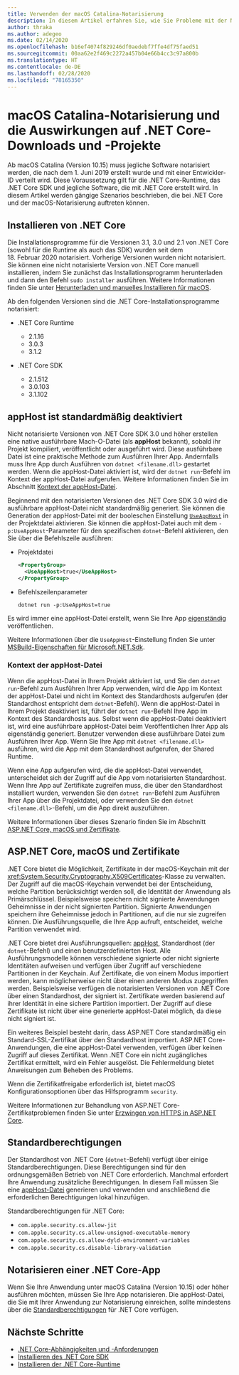 ```yaml
---
title: Verwenden der macOS Catalina-Notarisierung
description: In diesem Artikel erfahren Sie, wie Sie Probleme mit der Notarisierung und mit Zertifikaten unter macOS behandeln, wenn Sie die .NET Core-Runtime, das SDK und mit .NET Core erstellte Apps installieren.
author: thraka
ms.author: adegeo
ms.date: 02/14/2020
ms.openlocfilehash: b16ef4074f829246df0aedebf7ffe4df75faed51
ms.sourcegitcommit: 00aa62e2f469c2272a457b04e66b4cc3c97a800b
ms.translationtype: HT
ms.contentlocale: de-DE
ms.lasthandoff: 02/28/2020
ms.locfileid: "78165350"
---
```

# <a name="macos-catalina-notarization-and-the-impact-on-net-core-downloads-and-projects"></a>macOS Catalina-Notarisierung und die Auswirkungen auf .NET Core-Downloads und -Projekte

Ab macOS Catalina (Version 10.15) muss jegliche Software notarisiert werden, die nach dem 1. Juni 2019 erstellt wurde und mit einer Entwickler-ID verteilt wird. Diese Voraussetzung gilt für die .NET Core-Runtime, das .NET Core SDK und jegliche Software, die mit .NET Core erstellt wird. In diesem Artikel werden gängige Szenarios beschrieben, die bei .NET Core und der macOS-Notarisierung auftreten können.

## <a name="installing-net-core"></a>Installieren von .NET Core

Die Installationsprogramme für die Versionen 3.1, 3.0 und 2.1 von .NET Core (sowohl für die Runtime als auch das SDK) wurden seit dem 18. Februar 2020 notarisiert. Vorherige Versionen wurden nicht notarisiert. Sie können eine nicht notarisierte Version von .NET Core manuell installieren, indem Sie zunächst das Installationsprogramm herunterladen und dann den Befehl `sudo installer` ausführen. Weitere Informationen finden Sie unter [Herunterladen und manuelles Installieren für macOS](sdk.md?pivots=os-macos#download-and-manually-install).

Ab den folgenden Versionen sind die .NET Core-Installationsprogramme notarisiert:

- .NET Core Runtime
  - 2.1.16
  - 3.0.3
  - 3.1.2

- .NET Core SDK
  - 2.1.512
  - 3.0.103
  - 3.1.102

## <a name="apphost-is-disabled-by-default"></a>appHost ist standardmäßig deaktiviert

Nicht notarisierte Versionen von .NET Core SDK 3.0 und höher erstellen eine native ausführbare Mach-O-Datei (als **appHost** bekannt), sobald ihr Projekt kompiliert, veröffentlicht oder ausgeführt wird. Diese ausführbare Datei ist eine praktische Methode zum Ausführen Ihrer App. Andernfalls muss Ihre App durch Ausführen von `dotnet <filename.dll>` gestartet werden. Wenn die appHost-Datei aktiviert ist, wird der `dotnet run`-Befehl im Kontext der appHost-Datei aufgerufen. Weitere Informationen finden Sie im Abschnitt [Kontext der appHost-Datei](#context-of-the-apphost).

Beginnend mit den notarisierten Versionen des .NET Core SDK 3.0 wird die ausführbare appHost-Datei nicht standardmäßig generiert. Sie können die Generation der appHost-Datei mit der booleschen Einstellung [`UseAppHost`](../project-sdk/msbuild-props.md#useapphost) in der Projektdatei aktivieren. Sie können die appHost-Datei auch mit dem `-p:UseAppHost`-Parameter für den spezifischen `dotnet`-Befehl aktivieren, den Sie über die Befehlszeile ausführen:

- Projektdatei

  ```xml
  <PropertyGroup>
    <UseAppHost>true</UseAppHost>
  </PropertyGroup>
  ```

- Befehlszeilenparameter

  ```dotnetcli
  dotnet run -p:UseAppHost=true
  ```

Es wird immer eine appHost-Datei erstellt, wenn Sie Ihre App [eigenständig](../deploying/index.md#publish-self-contained) veröffentlichen.

Weitere Informationen über die `UseAppHost`-Einstellung finden Sie unter [MSBuild-Eigenschaften für Microsoft.NET.Sdk](../project-sdk/msbuild-props.md#useapphost).

### <a name="context-of-the-apphost"></a>Kontext der appHost-Datei

Wenn die appHost-Datei in Ihrem Projekt aktiviert ist, und Sie den `dotnet run`-Befehl zum Ausführen Ihrer App verwenden, wird die App im Kontext der appHost-Datei und nicht im Kontext des Standardhosts aufgerufen (der Standardhost entspricht dem `dotnet`-Befehl). Wenn die appHost-Datei in Ihrem Projekt deaktiviert ist, führt der `dotnet run`-Befehl Ihre App im Kontext des Standardhosts aus. Selbst wenn die appHost-Datei deaktiviert ist, wird eine ausführbare appHost-Datei beim Veröffentlichen Ihrer App als eigenständig generiert. Benutzer verwenden diese ausführbare Datei zum Ausführen Ihrer App. Wenn Sie Ihre App mit `dotnet <filename.dll>` ausführen, wird die App mit dem Standardhost aufgerufen, der Shared Runtime.

Wenn eine App aufgerufen wird, die die appHost-Datei verwendet, unterscheidet sich der Zugriff auf die App vom notarisierten Standardhost. Wenn Ihre App auf Zertifikate zugreifen muss, die über den Standardhost installiert wurden, verwenden Sie den `dotnet run`-Befehl zum Ausführen Ihrer App über die Projektdatei, oder verwenden Sie den `dotnet <filename.dll>`-Befehl, um die App direkt auszuführen.

Weitere Informationen über dieses Szenario finden Sie im Abschnitt [ASP.NET Core, macOS und Zertifikate](#aspnet-core-and-macos-and-certificates).

## <a name="aspnet-core-and-macos-and-certificates"></a>ASP.NET Core, macOS und Zertifikate

.NET Core bietet die Möglichkeit, Zertifikate in der macOS-Keychain mit der <xref:System.Security.Cryptography.X509Certificates>-Klasse zu verwalten. Der Zugriff auf die macOS-Keychain verwendet bei der Entscheidung, welche Partition berücksichtigt werden soll, die Identität der Anwendung als Primärschlüssel. Beispielsweise speichern nicht signierte Anwendungen Geheimnisse in der nicht signierten Partition. Signierte Anwendungen speichern ihre Geheimnisse jedoch in Partitionen, auf die nur sie zugreifen können. Die Ausführungsquelle, die Ihre App aufruft, entscheidet, welche Partition verwendet wird.

.NET Core bietet drei Ausführungsquellen: [appHost](#apphost-is-disabled-by-default), Standardhost (der `dotnet`-Befehl) und einen benutzerdefinierten Host. Alle Ausführungsmodelle können verschiedene signierte oder nicht signierte Identitäten aufweisen und verfügen über Zugriff auf verschiedene Partitionen in der Keychain. Auf Zertifikate, die von einem Modus importiert werden, kann möglicherweise nicht über einen anderen Modus zugegriffen werden. Beispielsweise verfügen die notarisierten Versionen von .NET Core über einen Standardhost, der signiert ist. Zertifikate werden basierend auf ihrer Identität in eine sichere Partition importiert. Der Zugriff auf diese Zertifikate ist nicht über eine generierte appHost-Datei möglich, da diese nicht signiert ist.

Ein weiteres Beispiel besteht darin, dass ASP.NET Core standardmäßig ein Standard-SSL-Zertifikat über den Standardhost importiert. ASP.NET Core-Anwendungen, die eine appHost-Datei verwenden, verfügen über keinen Zugriff auf dieses Zertifikat. Wenn .NET Core ein nicht zugängliches Zertifikat ermittelt, wird ein Fehler ausgelöst. Die Fehlermeldung bietet Anweisungen zum Beheben des Problems.

Wenn die Zertifikatfreigabe erforderlich ist, bietet macOS Konfigurationsoptionen über das Hilfsprogramm `security`.

Weitere Informationen zur Behandlung von ASP.NET Core-Zertifikatproblemen finden Sie unter [Erzwingen von HTTPS in ASP.NET Core](/aspnet/core/security/enforcing-ssl?view=aspnetcore-3.1&tabs=visual-studio#troubleshoot-certificate-problems).

## <a name="default-entitlements"></a>Standardberechtigungen

Der Standardhost von .NET Core (`dotnet`-Befehl) verfügt über einige Standardberechtigungen. Diese Berechtigungen sind für den ordnungsgemäßen Betrieb von .NET Core erforderlich. Manchmal erfordert Ihre Anwendung zusätzliche Berechtigungen. In diesem Fall müssen Sie eine [appHost-Datei](#apphost-is-disabled-by-default) generieren und verwenden und anschließend die erforderlichen Berechtigungen lokal hinzufügen.
 
Standardberechtigungen für .NET Core:

- `com.apple.security.cs.allow-jit`
- `com.apple.security.cs.allow-unsigned-executable-memory`
- `com.apple.security.cs.allow-dyld-environment-variables`
- `com.apple.security.cs.disable-library-validation`

## <a name="notarize-a-net-core-app"></a>Notarisieren einer .NET Core-App

Wenn Sie Ihre Anwendung unter macOS Catalina (Version 10.15) oder höher ausführen möchten, müssen Sie Ihre App notarisieren. Die appHost-Datei, die Sie mit Ihrer Anwendung zur Notarisierung einreichen, sollte mindestens über die [Standardberechtigungen](#default-entitlements) für .NET Core verfügen.

## <a name="next-steps"></a>Nächste Schritte

- [.NET Core-Abhängigkeiten und -Anforderungen](dependencies.md)
- [Installieren des .NET Core SDK](sdk.md)
- [Installieren der .NET Core-Runtime](runtime.md)
